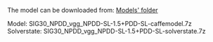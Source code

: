 The model can be downloaded from: [Models' folder](https://drive.google.com/open?id=1Amp9jJSu32tZ_DHe_ljziGzC-fE42Pfg)

Model: SIG30_NPDD_vgg_NPDD-SL-1.5+PDD-SL-caffemodel.7z<br>
Solverstate: SIG30_NPDD_vgg_NPDD-SL-1.5+PDD-SL-solverstate.7z
